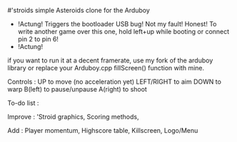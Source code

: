 #'stroids
simple Asteroids clone for the Arduboy

- !Actung!
Triggers the bootloader USB bug! Not my fault! Honest!
To write another game over this one, hold left+up while booting or connect pin 2 to pin 6! 
- !Actung!

if you want to run it at a decent framerate, use my fork of the arduboy library or replace your Arduboy.cpp fillScreen() function with mine.

Controls : 
UP to move (no acceleration yet)
LEFT/RIGHT to aim
DOWN to warp
B(left) to pause/unpause
A(right) to shoot


To-do list :

Improve : 
'Stroid graphics,
Scoring methods,

Add :
Player momentum,
Highscore table,
Killscreen,
Logo/Menu